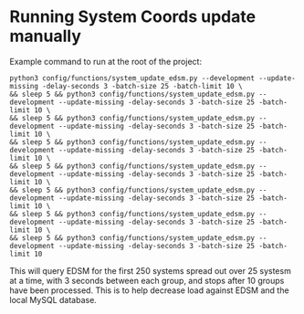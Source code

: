 # Running System Coords update manually

Example command to run at the root of the project:

```
python3 config/functions/system_update_edsm.py --development --update-missing -delay-seconds 3 -batch-size 25 -batch-limit 10 \
&& sleep 5 && python3 config/functions/system_update_edsm.py --development --update-missing -delay-seconds 3 -batch-size 25 -batch-limit 10 \
&& sleep 5 && python3 config/functions/system_update_edsm.py --development --update-missing -delay-seconds 3 -batch-size 25 -batch-limit 10 \
&& sleep 5 && python3 config/functions/system_update_edsm.py --development --update-missing -delay-seconds 3 -batch-size 25 -batch-limit 10 \
&& sleep 5 && python3 config/functions/system_update_edsm.py --development --update-missing -delay-seconds 3 -batch-size 25 -batch-limit 10 \
&& sleep 5 && python3 config/functions/system_update_edsm.py --development --update-missing -delay-seconds 3 -batch-size 25 -batch-limit 10 \
&& sleep 5 && python3 config/functions/system_update_edsm.py --development --update-missing -delay-seconds 3 -batch-size 25 -batch-limit 10 \
&& sleep 5 && python3 config/functions/system_update_edsm.py --development --update-missing -delay-seconds 3 -batch-size 25 -batch-limit 10
```

This will query EDSM for the first 250 systems spread out over 25 systesm at a time, with 3 seconds between each group, and stops after 10 groups have been processed. This is to help decrease load against EDSM and the local MySQL database.
